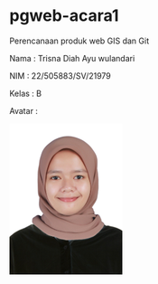 # pgweb-acara1
Perencanaan produk web GIS dan Git

Nama : Trisna Diah Ayu wulandari

NIM : 22/505883/SV/21979

Kelas : B

Avatar :  
 
<img src="images/trisna.jpg" width="200">

